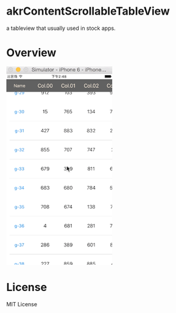 # akrContentScrollableTableView
a tableview that usually used in stock apps.

# Overview
![Demo](https://raw.githubusercontent.com/jackjtr/akrContentScrollableTableView/master/ImageFolder/ContentScrollableTableViewDemo.gif)



# License
MIT License
